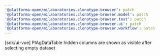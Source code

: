 ```yaml
---
'@platforma-open/milaboratories.clonotype-browser': patch
'@platforma-open/milaboratories.clonotype-browser.model': patch
'@platforma-open/milaboratories.clonotype-browser.test': patch
'@platforma-open/milaboratories.clonotype-browser.ui': patch
'@platforma-open/milaboratories.clonotype-browser.workflow': patch
---
```


[sdk/ui-vue] PlAgDataTable hidden columns are shown as visible after selecting empty dataset
